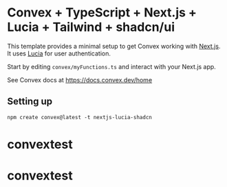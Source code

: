 # Convex + TypeScript + Next.js + Lucia + Tailwind + shadcn/ui

This template provides a minimal setup to get Convex working with [Next.js](https://nextjs.org/). It uses [Lucia](https://lucia-auth.com/) for user authentication.

Start by editing `convex/myFunctions.ts` and interact with your Next.js app.

See Convex docs at https://docs.convex.dev/home

## Setting up

```
npm create convex@latest -t nextjs-lucia-shadcn
```
# convextest
# convextest
